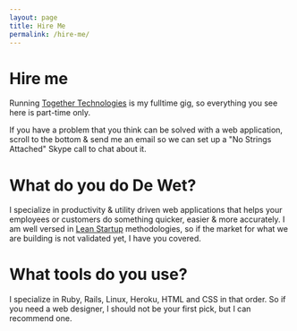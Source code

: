 ```yaml
---
layout: page
title: Hire Me
permalink: /hire-me/
---
```

# Hire me

Running <a href="http://togethertech.org/" target="blank">Together Technologies</a> is my fulltime gig, so everything you see here is part-time only.

If you have a problem that you think can be solved with a web application, scroll to the bottom & send me an email so we can set up a "No Strings Attached" Skype call to chat about it.

# What do you do De Wet?
I specialize in productivity & utility driven web applications that helps your employees or customers do something quicker, easier & more accurately. I am well versed in [Lean Startup](http://www.amazon.com/Lean-Startup-Entrepreneurs-Continuous-Innovation/dp/0307887898) methodologies, so if the market for what we are building is not validated yet, I have you covered.

# What tools do you use?
I specialize in Ruby, Rails, Linux, Heroku, HTML and CSS in that order. So if you need a web designer, I should not be your first pick, but I can recommend one.
